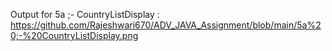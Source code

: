 Output for 5a ;- CountryListDisplay : https://github.com/Rajeshwari670/ADV_JAVA_Assignment/blob/main/5a%20;-%20CountryListDisplay.png




